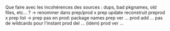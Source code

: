 Que faire avec les incohérences des sources : dups, bad pkgnames, old files, etc... ?
-> renommer dans prep/prod
x prep update reconstruit preprod
x prep list -> prep pas en prod: package names
prep ver <pkg-name> ... 
prod add <pkg> ... pas de wildcards pour l'instant
prod del <pkg> ... (idem)
prod ver <pkg-name> ...
